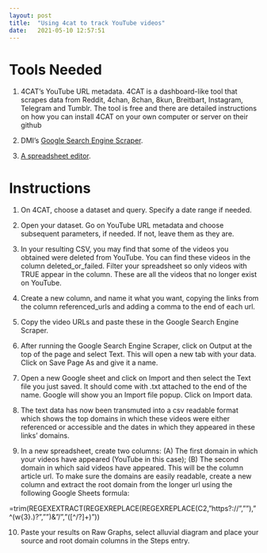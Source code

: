 ```yaml
---
layout: post
title:  "Using 4cat to track YouTube videos"
date:   2021-05-10 12:57:51
---
```

# Tools Needed
1. 4CAT’s YouTube URL metadata. 4CAT is a dashboard-like tool that scrapes data from Reddit, 4chan, 8chan, 8kun, Breitbart, Instagram, Telegram and Tumblr. The tool is free and there are detailed instructions on how you can install 4CAT on your own computer or server on their github

2. DMI’s [Google Search Engine Scraper](https://tools.digitalmethods.net/beta/searchEngineScraper/).

3. [A spreadsheet editor](https://www.libreoffice.org/discover/calc/).

# Instructions

1. On 4CAT, choose a dataset and query. Specify a date range if needed.

2. Open your dataset. Go on YouTube URL metadata and choose subsequent parameters, if needed. If not, leave them as they are.

3. In your resulting CSV, you may find that some of the videos you obtained were deleted  from YouTube. You can find these videos in the column deleted_or_failed. Filter your spreadsheet so only videos with TRUE appear in the column. These are all the videos that no longer exist on YouTube.

4. Create a new column, and name it what you want, copying the links from the column referenced_urls and adding a comma to the end of each url.

5. Copy the video URLs and paste these in the Google Search Engine Scraper.

6. After running the Google Search Engine Scraper, click on Output at the top of the page and select Text. This will open a new tab with your data. Click on Save Page As and give it a name.

7. Open a new Google sheet and click on Import and then select the Text file you just saved. It should come with .txt attached to the end of the name. Google will show you an Import file popup. Click on Import data.

8. The text data has now been transmuted into a csv readable format which shows the top domains in which these videos were either referenced or accessible and the dates in which they appeared in these links’ domains.

9. In a new spreadsheet, create two columns: (A) The first domain in which your videos have appeared (YouTube in this case); (B) The second domain in which said videos have appeared. This will be the column article url. To make sure the domains are easily readable, create a new column and extract the root domain from the longer url using the following Google Sheets formula:

=trim(REGEXEXTRACT(REGEXREPLACE(REGEXREPLACE(C2,”https?://”,””),”^(w{3}\.)?”,””)&”/”,”([^/?]+)”))

10. Paste your results on Raw Graphs, select alluvial diagram and place your source and root domain columns in the Steps entry. 
